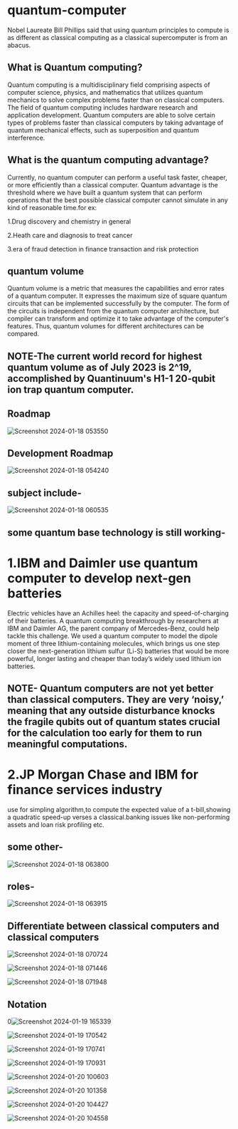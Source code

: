 # quantum-computer

Nobel Laureate Bill Phillips said that using quantum principles to compute is as different as classical computing as a classical supercomputer is from an abacus.

## What is Quantum computing?

Quantum computing is a multidisciplinary field comprising aspects of computer science, physics, and mathematics that utilizes quantum mechanics to solve complex problems faster than on classical computers. The field of quantum computing includes hardware research and application development. Quantum computers are able to solve certain types of problems faster than classical computers by taking advantage of quantum mechanical effects, such as superposition and quantum interference.

## What is the quantum computing advantage?

Currently, no quantum computer can perform a useful task faster, cheaper, or more efficiently than a classical computer. Quantum advantage is the threshold where we have built a quantum system that can perform operations that the best possible classical computer cannot simulate in any kind of reasonable time.for ex:

1.Drug discovery and chemistry in general

2.Heath care and diagnosis to treat cancer

3.era of fraud detection in finance transaction and risk protection

## quantum volume

Quantum volume is a metric that measures the capabilities and error rates of a quantum computer. It expresses the maximum size of square quantum circuits that can be implemented successfully by the computer. The form of the circuits is independent from the quantum computer architecture, but compiler can transform and optimize it to take advantage of the computer's features. Thus, quantum volumes for different architectures can be compared.

## NOTE-The current world record for highest quantum volume as of July 2023 is 2^19, accomplished by Quantinuum's H1-1 20-qubit ion trap quantum computer.

## Roadmap
![Screenshot 2024-01-18 053550](https://github.com/Riyatomar14/research-on-quantum-computer/assets/143107173/4c0967fe-6d28-47f1-844a-b5a5e99060b3)

## Development Roadmap
![Screenshot 2024-01-18 054240](https://github.com/Riyatomar14/research-on-quantum-computer/assets/143107173/2f971fc5-4b28-4422-9f40-0d9239485d00)

## subject include-

![Screenshot 2024-01-18 060535](https://github.com/Riyatomar14/research-on-quantum-computer/assets/143107173/97d0b978-0149-473d-a193-91e088acd8d7)

## some quantum base technology is still working-

# 1.IBM and Daimler use quantum computer to develop next-gen batteries

Electric vehicles have an Achilles heel: the capacity and speed-of-charging of their batteries. A quantum computing breakthrough by researchers at IBM and Daimler AG, the parent company of  Mercedes-Benz, could help tackle this challenge. We used a quantum computer to model the dipole moment of three lithium-containing molecules, which brings us one step closer the next-generation lithium sulfur (Li-S) batteries that would be more powerful, longer lasting and cheaper than today’s widely used lithium ion batteries.

## NOTE- Quantum computers are not yet better than classical computers. They are very ‘noisy,’ meaning that any outside disturbance knocks the fragile qubits out of quantum states crucial for the calculation too early for them to run meaningful computations. 

# 2.JP Morgan Chase and IBM for finance services industry

use for simpling algorithm,to compute the expected value of a t-bill,showing a quadratic speed-up verses a classical.banking issues like non-performing assets and  loan risk profiling etc.

## some other-

![Screenshot 2024-01-18 063800](https://github.com/Riyatomar14/research-on-quantum-computer/assets/143107173/d4caedb1-6710-4671-8c19-a7868c4eafef)

## roles-

![Screenshot 2024-01-18 063915](https://github.com/Riyatomar14/research-on-quantum-computer/assets/143107173/bf2f87a0-6316-43c8-841c-9dbe8b49659f)

## Differentiate between classical computers and classical computers 

![Screenshot 2024-01-18 070724](https://github.com/Riyatomar14/research-on-quantum-computer/assets/143107173/4f6f61b3-1a95-4eca-93b1-3b76163b9928)

![Screenshot 2024-01-18 071446](https://github.com/Riyatomar14/research-on-quantum-computer/assets/143107173/a9129963-e396-4cc1-89aa-e93285f469f7)

![Screenshot 2024-01-18 071948](https://github.com/Riyatomar14/research-on-quantum-computer/assets/143107173/2da7ea24-1b7e-4011-918d-f79bf290c956)

## Notation

0![Screenshot 2024-01-19 165339](https://github.com/Riyatomar14/research-on-quantum-computer/assets/143107173/5bc88f41-7ac7-49f1-90cc-273370b95ac5)



![Screenshot 2024-01-19 170542](https://github.com/Riyatomar14/research-on-quantum-computer/assets/143107173/88b5d1ec-22a5-4a3b-b74b-8bd133bac43f)

![Screenshot 2024-01-19 170741](https://github.com/Riyatomar14/research-on-quantum-computer/assets/143107173/c14c129f-d91c-4753-85f3-86ec8d4a479d)

![Screenshot 2024-01-19 170931](https://github.com/Riyatomar14/research-on-quantum-computer/assets/143107173/7d5c8e03-c357-4a1f-92cb-172b4e14acd6)

![Screenshot 2024-01-20 100603](https://github.com/Riyatomar14/research-on-quantum-computer/assets/143107173/ef65f6bf-213b-441f-92b8-0af2ebda12e5)

![Screenshot 2024-01-20 101358](https://github.com/Riyatomar14/research-on-quantum-computer/assets/143107173/2e934f02-c47c-4767-ae90-22fb03f4d241)

![Screenshot 2024-01-20 104427](https://github.com/Riyatomar14/research-on-quantum-computer/assets/143107173/7e0e4dbb-c651-44f2-8142-f82d2f678887)

![Screenshot 2024-01-20 104558](https://github.com/Riyatomar14/research-on-quantum-computer/assets/143107173/0c96b7b3-a170-452a-b07d-83f4b518099c)


























